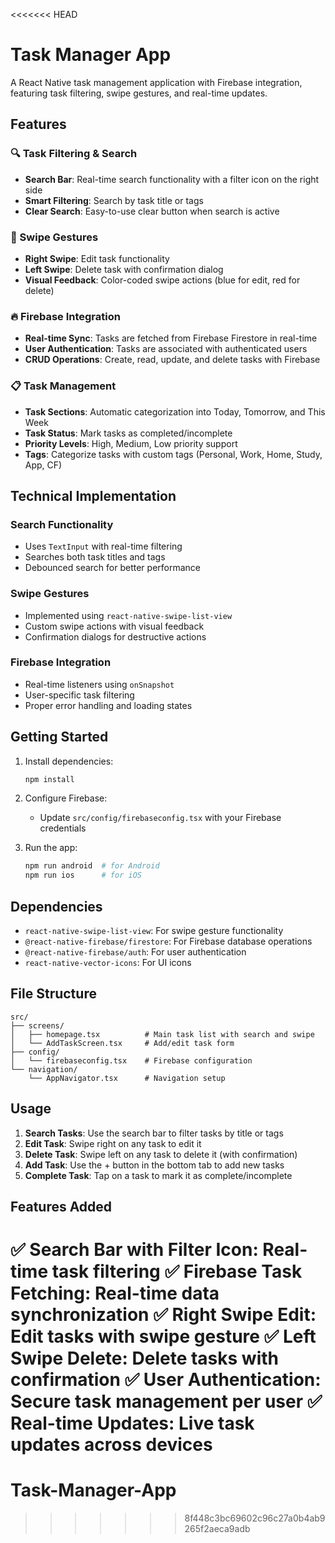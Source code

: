 <<<<<<< HEAD
# Task Manager App

A React Native task management application with Firebase integration, featuring task filtering, swipe gestures, and real-time updates.

## Features

### 🔍 Task Filtering & Search
- **Search Bar**: Real-time search functionality with a filter icon on the right side
- **Smart Filtering**: Search by task title or tags
- **Clear Search**: Easy-to-use clear button when search is active

### 📱 Swipe Gestures
- **Right Swipe**: Edit task functionality
- **Left Swipe**: Delete task with confirmation dialog
- **Visual Feedback**: Color-coded swipe actions (blue for edit, red for delete)

### 🔥 Firebase Integration
- **Real-time Sync**: Tasks are fetched from Firebase Firestore in real-time
- **User Authentication**: Tasks are associated with authenticated users
- **CRUD Operations**: Create, read, update, and delete tasks with Firebase

### 📋 Task Management
- **Task Sections**: Automatic categorization into Today, Tomorrow, and This Week
- **Task Status**: Mark tasks as completed/incomplete
- **Priority Levels**: High, Medium, Low priority support
- **Tags**: Categorize tasks with custom tags (Personal, Work, Home, Study, App, CF)

## Technical Implementation

### Search Functionality
- Uses `TextInput` with real-time filtering
- Searches both task titles and tags
- Debounced search for better performance

### Swipe Gestures
- Implemented using `react-native-swipe-list-view`
- Custom swipe actions with visual feedback
- Confirmation dialogs for destructive actions

### Firebase Integration
- Real-time listeners using `onSnapshot`
- User-specific task filtering
- Proper error handling and loading states

## Getting Started

1. Install dependencies:
   ```bash
   npm install
   ```

2. Configure Firebase:
   - Update `src/config/firebaseconfig.tsx` with your Firebase credentials

3. Run the app:
   ```bash
   npm run android  # for Android
   npm run ios      # for iOS
   ```

## Dependencies

- `react-native-swipe-list-view`: For swipe gesture functionality
- `@react-native-firebase/firestore`: For Firebase database operations
- `@react-native-firebase/auth`: For user authentication
- `react-native-vector-icons`: For UI icons

## File Structure

```
src/
├── screens/
│   ├── homepage.tsx          # Main task list with search and swipe
│   └── AddTaskScreen.tsx     # Add/edit task form
├── config/
│   └── firebaseconfig.tsx    # Firebase configuration
└── navigation/
    └── AppNavigator.tsx      # Navigation setup
```

## Usage

1. **Search Tasks**: Use the search bar to filter tasks by title or tags
2. **Edit Task**: Swipe right on any task to edit it
3. **Delete Task**: Swipe left on any task to delete it (with confirmation)
4. **Add Task**: Use the + button in the bottom tab to add new tasks
5. **Complete Task**: Tap on a task to mark it as complete/incomplete

## Features Added

✅ **Search Bar with Filter Icon**: Real-time task filtering
✅ **Firebase Task Fetching**: Real-time data synchronization
✅ **Right Swipe Edit**: Edit tasks with swipe gesture
✅ **Left Swipe Delete**: Delete tasks with confirmation
✅ **User Authentication**: Secure task management per user
✅ **Real-time Updates**: Live task updates across devices
=======
# Task-Manager-App
>>>>>>> 8f448c3bc69602c96c27a0b4ab9265f2aeca9adb
